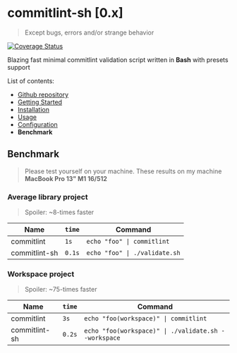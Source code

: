 # commitlint-sh \[0.x\]

> Except bugs, errors and/or strange behavior

[![Coverage Status](https://coveralls.io/repos/github/dalisoft/commitlint-sh/badge.svg?branch=master)](https://coveralls.io/github/dalisoft/commitlint-sh?branch=master)

Blazing fast minimal commitlint validation script written in **Bash** with presets support

List of contents:

- [Github repository](https://github.com/dalisoft/commitlint-sh)
- [Getting Started](./GET_STARTED.md)
- [Installation](./INSTALLATION.md)
- [Usage](./USAGE.md)
- [Configuration](./CONFIGURATION.md)
- **Benchmark**

## Benchmark

> Please test yourself on your machine. These results on my machine **MacBook Pro 13" M1 16/512**

### Average library project

> Spoiler: ~8-times faster

| Name          | `time` | Command                       |
| ------------- | ------ | ----------------------------- |
| commitlint    | `1s`   | `echo "foo" \| commitlint`    |
| commitlint-sh | `0.1s` | `echo "foo" \| ./validate.sh` |

### Workspace project

> Spoiler: ~75-times faster

| Name          | `time` | Command                                              |
| ------------- | ------ | ---------------------------------------------------- |
| commitlint    | `3s`   | `echo "foo(workspace)" \| commitlint`                |
| commitlint-sh | `0.2s` | `echo "foo(workspace)" \| ./validate.sh --workspace` |
